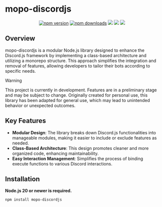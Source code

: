 # mopo-discordjs

<div align="center">
	<p>
		<a href="https://www.npmjs.com/package/mopo-discordjs"><img src="https://img.shields.io/npm/v/mopo-discordjs.svg?maxAge=3600" alt="npm version" /></a>
		<a href="https://www.npmjs.com/package/mopo-discordjs"><img src="https://img.shields.io/npm/dt/mopo-discordjs.svg?maxAge=3600" alt="npm downloads" /></a>
		<a href="https://github.com/Rollphes/mopo-discordjs/actions/workflows/github-code-scanning/codeql"><img src="https://github.com/Rollphes/mopo-discordjs/actions/workflows/github-code-scanning/codeql/badge.svg"/></a>
        <a href="https://github.com/Rollphes/mopo-discordjs/actions/workflows/eslint.yaml"><img src="https://github.com/Rollphes/mopo-discordjs/actions/workflows/eslint.yaml/badge.svg"/></a>
    	<a href="https://github.com/Rollphes/mopo-discordjs/blob/main/LICENCE"><img src="https://img.shields.io/badge/License-MIT-yellow.svg"/></a>
	</p>
</div>

## Overview

mopo-discordjs is a modular Node.js library designed to enhance the Discord.js framework by implementing a class-based architecture and utilizing a monorepo structure. This approach simplifies the integration and removal of features, allowing developers to tailor their bots according to specific needs.

> [!WARNING]
> This project is currently in development. Features are in a preliminary stage and may be subject to change. Originally created for personal use, this library has been adapted for general use, which may lead to unintended behavior or unexpected outcomes.

## Key Features

- **Modular Design**: The library breaks down Discord.js functionalities into manageable modules, making it easier to include or exclude features as needed.
- **Class-Based Architecture**: This design promotes cleaner and more organized code, enhancing maintainability.
- **Easy Interaction Management**: Simplifies the process of binding execute functions to various Discord interactions.

## Installation

**Node.js 20 or newer is required.**

```sh-session
npm install mopo-discordjs
```